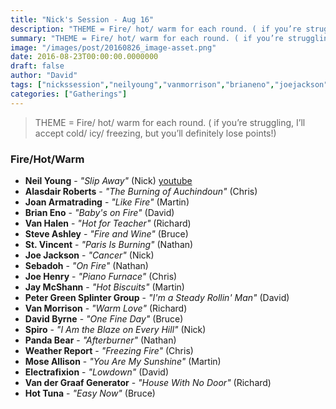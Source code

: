 ```yaml
---
title: "Nick's Session - Aug 16"
description: "THEME = Fire/ hot/ warm for each round. ( if you’re struggling, I’ll accept cold/ icy/ freezing, but you’ll definitely lose points!)"
summary: "THEME = Fire/ hot/ warm for each round. ( if you’re struggling, I’ll accept cold/ icy/ freezing, but you’ll definitely lose points!)"
image: "/images/post/20160826_image-asset.png"
date: 2016-08-23T00:00:00.0000000
draft: false
author: "David"
tags: ["nickssession","neilyoung","vanmorrison","brianeno","joejackson","moseallison","davidbyrne","sebadoh","joehenry","joanarmatrading","hottuna","vanhalen","stvincent","pandabear","jaymcshann","electrafixion","petergreensplintergroup","spiro","steveashley","weatherreport","alasdairroberts","vandergraafgenerator"]
categories: ["Gatherings"]
---
```

> THEME = Fire/ hot/ warm for each round. ( if you’re struggling, I’ll accept cold/ icy/ freezing, but you’ll definitely lose points!)
### Fire/Hot/Warm
- **Neil Young** - _"Slip Away"_ (Nick) [youtube](https://www.youtube.com/watch?v=stzfzAJXuK8)
- **Alasdair Roberts** - _"The Burning of Auchindoun"_ (Chris)
- **Joan Armatrading** - _"Like Fire"_ (Martin)
- **Brian Eno** - _"Baby's on Fire"_ (David)
- **Van Halen** - _"Hot for Teacher"_ (Richard)
- **Steve Ashley** - _"Fire and Wine"_ (Bruce)
- **St. Vincent** - _"Paris Is Burning"_ (Nathan)
- **Joe Jackson** - _"Cancer"_ (Nick)
- **Sebadoh** - _"On Fire"_ (Nathan)
- **Joe Henry** - _"Piano Furnace"_ (Chris)
- **Jay McShann** - _"Hot Biscuits"_ (Martin)
- **Peter Green Splinter Group** - _"I'm a Steady Rollin' Man"_ (David)
- **Van Morrison** - _"Warm Love"_ (Richard)
- **David Byrne** - _"One Fine Day"_ (Bruce)
- **Spiro** - _"I Am the Blaze on Every Hill"_ (Nick)
- **Panda Bear** - _"Afterburner"_ (Nathan)
- **Weather Report** - _"Freezing Fire"_ (Chris)
- **Mose Allison** - _"You Are My Sunshine"_ (Martin)
- **Electrafixion** - _"Lowdown"_ (David)
- **Van der Graaf Generator** - _"House With No Door"_ (Richard)
- **Hot Tuna** - _"Easy Now"_ (Bruce)
